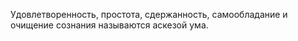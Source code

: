 Удовлетворенность, простота, сдержанность, самообладание и очищение сознания называются аскезой ума.
